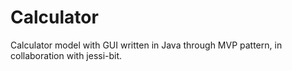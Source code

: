 # Calculator
Calculator model with GUI written in Java through MVP pattern, in collaboration with jessi-bit.

